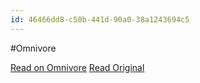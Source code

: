 ```yaml
---
id: 46466dd8-c50b-441d-90a0-38a1243694c5
---
```


#Omnivore

[Read on Omnivore](https://omnivore.app/me/how-to-resize-images-in-jekyll-markdown-sean-osier-18d53342c2b)
[Read Original](https://www.seanosier.com/2021/03/19/resize-images-in-jekyll-markdown/)

